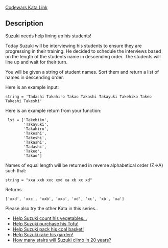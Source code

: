 [Codewars Kata Link](https://www.codewars.com/kata/5701800886306a876a001031)

## Description

Suzuki needs help lining up his students!

Today Suzuki will be interviewing his students to ensure they are progressing in their training. He decided to schedule the interviews based on the length of the students name in descending order. The students will line up and wait for their turn.

You will be given a string of student names. Sort them and return a list of names in descending order.

Here is an example input:

```plaintext
string = 'Tadashi Takahiro Takao Takashi Takayuki Takehiko Takeo Takeshi Takeshi'
```

Here is an example return from your function:

```plaintext
 lst = ['Takehiko',
        'Takayuki',
        'Takahiro',
        'Takeshi',
        'Takeshi',
        'Takashi',
        'Tadashi',
        'Takeo',
        'Takao']
```

Names of equal length will be returned in reverse alphabetical order (Z->A) such that:

```plaintext
string = "xxa xxb xxc xxd xa xb xc xd"
```

Returns

```plaintext
['xxd', 'xxc', 'xxb', 'xxa', 'xd', 'xc', 'xb', 'xa']
```

Please also try the other Kata in this series..

- [Help Suzuki count his vegetables...](https://www.codewars.com/kata/56ff1667cc08cacf4b00171b)
- [Help Suzuki purchase his Tofu!](https://www.codewars.com/kata/57d4ecb8164a67b97c00003c)
- [Help Suzuki pack his coal basket!](https://www.codewars.com/kata/57f09d0bcedb892791000255)
- [Help Suzuki rake his garden!](https://www.codewars.com/kata/571c1e847beb0a8f8900153d)
- [How many stairs will Suzuki climb in 20 years?](https://www.codewars.com/kata/56fc55cd1f5a93d68a001d4e)
